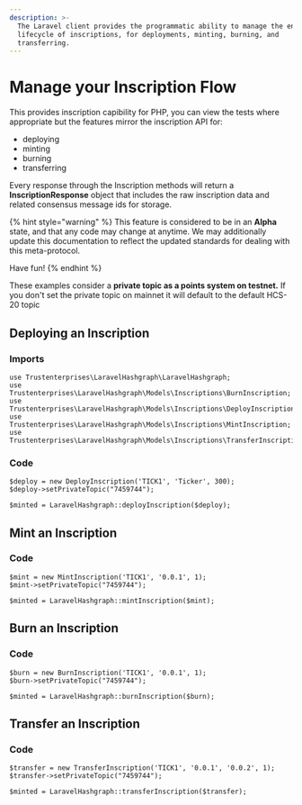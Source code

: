 ```yaml
---
description: >-
  The Laravel client provides the programmatic ability to manage the entire
  lifecycle of inscriptions, for deployments, minting, burning, and
  transferring.
---
```


# Manage your Inscription Flow

This provides inscription capibility for PHP, you can view the tests where appropriate but the features mirror the inscription API for:

* deploying
* minting
* burning
* transferring

Every response through the Inscription methods will return a **InscriptionResponse** object that includes the raw inscription data and related consensus message ids for storage.

{% hint style="warning" %}
This feature is considered to be in an **Alpha** state, and that any code may change at anytime. We may additionally update this documentation to reflect the updated standards for dealing with this meta-protocol.

Have fun!
{% endhint %}

These examples consider a **private topic as a points system on testnet.** If you don't set the private topic on mainnet it will default to the default HCS-20 topic

## Deploying an Inscription

### Imports

```
use Trustenterprises\LaravelHashgraph\LaravelHashgraph;
use Trustenterprises\LaravelHashgraph\Models\Inscriptions\BurnInscription;
use Trustenterprises\LaravelHashgraph\Models\Inscriptions\DeployInscription;
use Trustenterprises\LaravelHashgraph\Models\Inscriptions\MintInscription;
use Trustenterprises\LaravelHashgraph\Models\Inscriptions\TransferInscription;
```

### Code

```
$deploy = new DeployInscription('TICK1', 'Ticker', 300);
$deploy->setPrivateTopic("7459744");

$minted = LaravelHashgraph::deployInscription($deploy);

```

## Mint an Inscription

### Code

```
$mint = new MintInscription('TICK1', '0.0.1', 1);
$mint->setPrivateTopic("7459744");

$minted = LaravelHashgraph::mintInscription($mint);
```

## Burn an Inscription

### Code

```
$burn = new BurnInscription('TICK1', '0.0.1', 1);
$burn->setPrivateTopic("7459744");

$minted = LaravelHashgraph::burnInscription($burn);
```

## Transfer an Inscription

### Code

```
$transfer = new TransferInscription('TICK1', '0.0.1', '0.0.2', 1);
$transfer->setPrivateTopic("7459744");

$minted = LaravelHashgraph::transferInscription($transfer);
```
